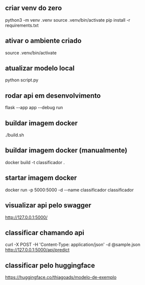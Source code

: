 ## criar venv do zero
python3 -m venv .venv
source .venv/bin/activate
pip install -r requirements.txt

## ativar o ambiente criado
source .venv/bin/activate

## atualizar modelo local
python script.py

## rodar api em desenvolvimento
flask --app app --debug  run

## buildar imagem docker
./build.sh

## buildar imagem docker (manualmente)
docker build -t classificador .

## startar imagem docker
docker run -p 5000:5000 -d --name classificador classificador

## visualizar api pelo swagger
http://127.0.0.1:5000/

## classificar chamando api
curl -X POST -H 'Content-Type: application/json' -d @sample.json http://127.0.0.1:5000/api/predict

## classificar pelo huggingface
https://huggingface.co/thiagoads/modelo-de-exemplo